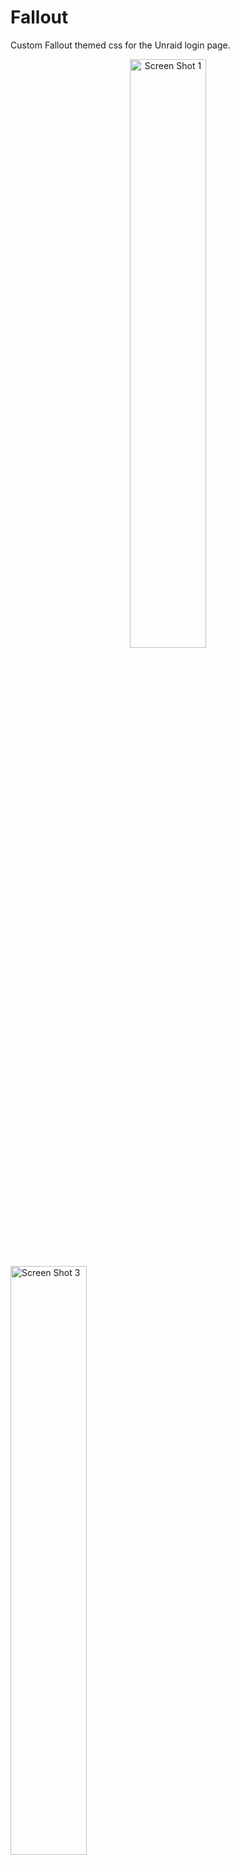 # Fallout

Custom Fallout themed css for the Unraid login page.

<p align="center">
<a href="screenshots/dirty_terminal.png" rel="noopener"><img src="screenshots/dirty_terminal.png" alt="Screen Shot 1" width="49.15%" /></a>

<a href="screenshots/terminal.png" rel="noopener"><img src="screenshots/terminal.png" alt="Screen Shot 3" width="49.15%" /></a>

<a href="screenshots/dirty_terminal2.png" rel="noopener"><img src="screenshots/dirty_terminal2.png" alt="Screen Shot 2" width="49.15%" /></a>


<a href="screenshots/terminal2.png" rel="noopener"><img src="screenshots/terminal2.png" alt="Screen Shot 4" width="49.15%" /></a>
</p>

## 🛠️ Installation

**Recommended way:**

Install using the [bash script](https://github.com/gilbN/theme.park/blob/master/css/addons/unraid/login-page/custom_login.sh) and the plugin [CA User Scripts](https://forums.unraid.net/topic/48286-plugin-ca-user-scripts/)

Add a new user script by clicking `Add new script`

![addnew](../assets/addnew.png)

Give it a name and click OK

![addnewname](../assets/addnewname.png)

Click or hover over the gear icon and click `Edit Script`

![edit](../assets/edit.png)

Paste the contents of the bash script: [custom_login.sh](https://github.com/gilbN/theme.park/blob/master/css/addons/unraid/login-page/custom_login.sh)

Below the shebang(`#!/bin/bash`) are the variables you need to change for the different themes.

![shebang](../assets/shebang.png)

The values are the ones below. For the Fallout themes, remember to change the `TYPE` variable to `fallout`. The default value in the bash script is `retro-terminal`

Remember to also set `ADD_JS` to `false` if you are not using the `fallout_video.css` theme.

```bash
TYPE="fallout"
THEME="dirty_terminal2.css"
DOMAIN="theme-park.dev"
ADD_JS="false"
JS="please_stand_by.js"
DISABLE_THEME="false"
```

### Available theme colors

See [screenshots](#screenshots) at the bottom.

Available wallpapers [Wallpapers](https://github.com/gilbN/theme.park/tree/master/css/addons/unraid/login-page/fallout/wallpaper)

```css
terminal.css
terminal2.css
dirty_terminal.css
dirty_terminal2.css
fallout_video.css
custom.css /* Make it your own */
```

Set the values to what you like, and click `Save Changes`

To have the script applied at every boot, set the schedule to `At Startup of Array`

Now just click `Run Script` and it will print some text in the window.

![log](../assets/log.png)

Thats it.. logout and have a look at your new theme :)

### Javascript

You can also  inject an animated video wallpaper.

1. Set `THEME` to `fallout_video.css`
2. Set `ADD_JS` to `"true"` to enable.
3. Choose the video you want. See: [videos](https://github.com/gilbN/theme.park/tree/master/css/addons/unraid/login-page/fallout/video)
    * Available js: `please_stand_by.js`, `vault-tec-crt.js`, `vault-tec-crt_no-scanline.js`
4. Set `JS` to the one you want.

⚠️⚠️⚠️

***HEY! You are injecting javascript into the login page for your precious server!***

***You should probably have a look at the content of that file, and probably host it yourself 💀***

[please_stand_by.js](https://github.com/gilbN/theme.park/blob/master/css/addons/unraid/login-page/fallout/js/please_stand_by.js)

[vault-tec-crt.js](https://github.com/gilbN/theme.park/blob/master/css/addons/unraid/login-page/fallout/js/vault-tec-crt.js)

[vault-tec-crt_no-scanline.js](https://github.com/gilbN/theme.park/blob/master/css/addons/unraid/login-page/fallout/js/vault-tec-crt_no-scanline.js)

⚠️⚠️⚠️

![fallout](../assets/fallout.gif)

## FAQ

### Backups

The script will create a backup of the login.php file if one does not exist.

### Uninstall/Restore the original

To uninstall the theme set the variable `DISABLE_THEME` to `"true"`

### Can I selfhost this?

Of course!  Just clone the repo into your webserver. Remember to change the `DOMAIN` variable in the bash script.

### My server is not connected to the internet! How can I add this?

With the current version of the bash script, that is not possible as it injects the stylesheet using the a URL and not a file path.
However, nothing is stopping you from just doing some small changes to the script and replace the `href` urls to the path you stored the files.
I will try and create a version of the script that is made for local hosting in the future.

### 🤬 I don't like XYZ !! 🤬

To change the colors,background, logo ect you need to edit the css file. Now since you don't have any control over those files, you'll need to fork it and setup Github pages or selfhost the files. You can't use the raw link from Github, as they don't pass the mime types.

If you use stylus you can just replace a variable you want to change.

```css
@import url(https://theme-park.dev/css/addons/unraid/login-page/fallout/terminal.css);
:root {
--logo: url(https://domain.com/your-snowflake-logo-here.png) center no-repeat;
}
```

#### Available CSS variables

```css
:root {
    --main-bg-color: url(https://theme-park.dev/css/addons/unraid/login-page/fallout/wallpaper/rocky-wall.png),
    url(https://theme-park.dev/css/addons/unraid/login-page/fallout/wallpaper/terminal.jpg) center center/cover no-repeat fixed;
    --logo: url(https://theme-park.dev/css/addons/unraid/login-page/fallout/logo/vault-tec_green.png) center no-repeat;
    --text-color: #14F074;
    --input-color: #14F074;
    --link-color: #14F074;
    --link-color-hover: #0C833D;
    --case-color: #14F074;
    --button-text-color: #14F074;
    --button-text-color-hover: #FFFFFF;
    --button-color: #14F074;
    --button-color2: #0C833D;
    --input-font: 'Share Tech Mono', monospace;
    --text-font: 'Share Tech Mono', monospace;
    --div-background-color-15: rgba(0, 0, 0, 0.25);
}
```

***

The themes can also be added using the Stylus plugin or subfiltering with a webserver.

Link to wiki: [Setup](/setup)

#### Screenshots

<p align="center">
    <a href="../fallout/screenshots/dirty_terminal.png" rel="noopener"><img src="../fallout/screenshots/dirty_terminal.png" alt="Screen Shot 1" width="49.15%" /></a>
    <a href="../fallout/screenshots/dirty_terminal2.png" rel="noopener"><img src="../fallout/screenshots/dirty_terminal2.png" alt="Screen Shot 1" width="49.15%" /></a>
    <a href="../fallout/screenshots/terminal.png" rel="noopener"><img src="../fallout/screenshots/terminal.png" alt="Screen Shot 1" width="49.15%" /></a>
    <a href="../fallout/screenshots/terminal2.png" rel="noopener"><img src="../fallout/screenshots/terminal2.png" alt="Screen Shot 1" width="49.15%" /></a>
</p>
